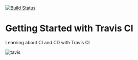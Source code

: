 [![Build Status](https://travis-ci.com/SamuelSSan28/exemplo-travis-ci.svg?branch=master)](https://travis-ci.com/SamuelSSan28/exemplo-travis-ci)

# Getting Started with Travis CI

Learning about CI and CD with Travis CI

<img  src="https://elo7.dev/images/travis-build-stages-1.png" alt="tavis" />
